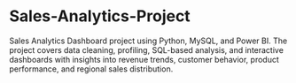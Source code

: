 # Sales-Analytics-Project
Sales Analytics Dashboard project using Python, MySQL, and Power BI. The project covers data cleaning, profiling, SQL-based analysis, and interactive dashboards with insights into revenue trends, customer behavior, product performance, and regional sales distribution.
